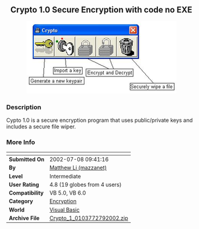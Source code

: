 ﻿<div align="center">

## Crypto 1\.0 Secure Encryption with code no EXE

<img src="PIC20027923591752.jpg">
</div>

### Description

Cypto 1.0 is a secure encryption program that uses public/private keys and includes a secure file wiper.
 
### More Info
 


<span>             |<span>
---                |---
**Submitted On**   |2002-07-08 09:41:16
**By**             |[Matthew Li \(mazzanet\)](https://github.com/Planet-Source-Code/PSCIndex/blob/master/ByAuthor/matthew-li-mazzanet.md)
**Level**          |Intermediate
**User Rating**    |4.8 (19 globes from 4 users)
**Compatibility**  |VB 5\.0, VB 6\.0
**Category**       |[Encryption](https://github.com/Planet-Source-Code/PSCIndex/blob/master/ByCategory/encryption__1-48.md)
**World**          |[Visual Basic](https://github.com/Planet-Source-Code/PSCIndex/blob/master/ByWorld/visual-basic.md)
**Archive File**   |[Crypto\_1\_0103772792002\.zip](https://github.com/Planet-Source-Code/matthew-li-mazzanet-crypto-1-0-secure-encryption-with-code-no-exe__1-36721/archive/master.zip)








